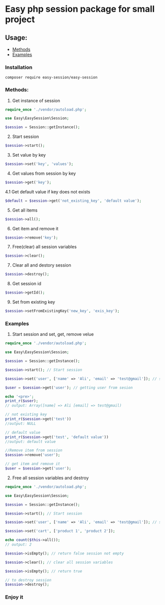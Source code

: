 # Easy php session package for small project 

## Usage:
- [Methods](#methods)
- [Examples](#examples)

### Installation
```
composer require easy-session/easy-session
```


### Methods:
1. Get instance of session

```php
require_once './vendor/autoload.php';

use Easy\EasySession\Session;

$session = Session::getInstance();
```

2. Start session 

```php
$session->start();
```

3. Set value by key
```php
$session->set('key', 'values');
```

4. Get values from session by key
```php
$session->get('key');
```

4.1 Get default value if key does not exists
```php
$default = $session->get('not_existing_key', 'default value');
```

5. Get all items
```php
$session->all();
```

6. Get item and remove it
```php
$session->remove('key');
```

7. Free(clear) all session variables
```php
$session->clear();
```

7. Clear all and destory session
```php
$session->destroy();
```

8. Get session id
```php
$session->getId();
```
9. Set from existing key
```php
$session->setFromExistingKey('new_key', 'exis_key');
```

### Examples
1. Start session and set, get, remove velue
```php
require_once './vendor/autoload.php';

use Easy\EasySession\Session;

$session = Session::getInstance();

$session->start(); // Start session

$session->set('user', ['name' => 'Ali', 'email' => 'test@gmail']); // setting data to session

$user = $session->get('user'); // getting user from sesion

echo '<pre>';
print_r($user);
// output: Array([name] => Ali [email] => test@gmail)

// not existing key
print_r($session->get('test')) 
//output: NULL

// default value
print_r($session->get('test', 'default value'))
//output: default value

//Remove item from session
$session->remove('user');

// get item and remove it
$user = $session->get('user'); 
```

2. Free all session variables and destroy
```php
require_once './vendor/autoload.php';

use Easy\EasySession\Session;

$session = Session::getInstance();

$session->start(); // Start session

$session->set('user', ['name' => 'Ali', 'email' => 'test@gmail']); // setting data to session

$session->set('cart', ['product 1', 'product 2']);

echo count($this->all()); 
// output: 2

$session->isEmpty(); // return false session not empty

$session->clear(); // clear all session variables

$session->isEmpty(); // return true 

// to destroy session 
$session->destroy();
```

### Enjoy it